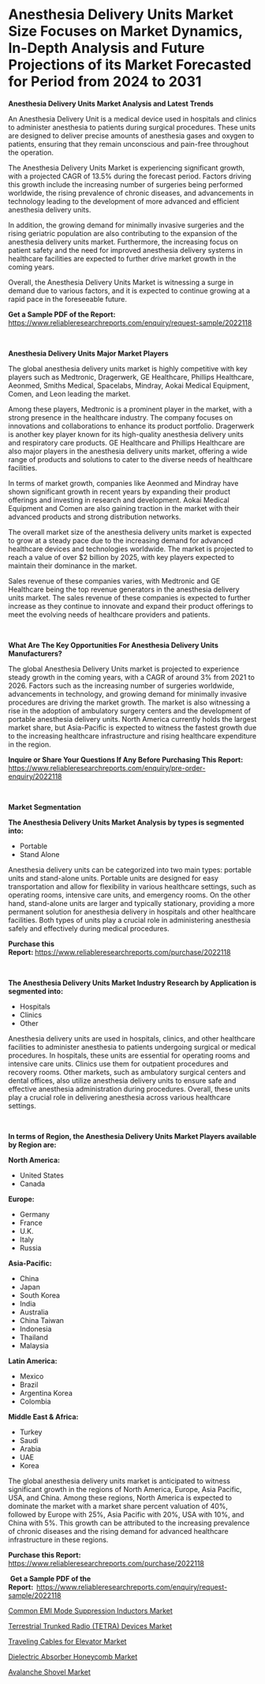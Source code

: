 <p><h1>Anesthesia Delivery Units Market Size Focuses on Market Dynamics, In-Depth Analysis and Future Projections of its Market Forecasted for Period from 2024 to 2031</h1></p><p><strong>Anesthesia Delivery Units Market Analysis and Latest Trends</strong></p>
<p><p>An Anesthesia Delivery Unit is a medical device used in hospitals and clinics to administer anesthesia to patients during surgical procedures. These units are designed to deliver precise amounts of anesthesia gases and oxygen to patients, ensuring that they remain unconscious and pain-free throughout the operation.</p><p>The Anesthesia Delivery Units Market is experiencing significant growth, with a projected CAGR of 13.5% during the forecast period. Factors driving this growth include the increasing number of surgeries being performed worldwide, the rising prevalence of chronic diseases, and advancements in technology leading to the development of more advanced and efficient anesthesia delivery units.</p><p>In addition, the growing demand for minimally invasive surgeries and the rising geriatric population are also contributing to the expansion of the anesthesia delivery units market. Furthermore, the increasing focus on patient safety and the need for improved anesthesia delivery systems in healthcare facilities are expected to further drive market growth in the coming years.</p><p>Overall, the Anesthesia Delivery Units Market is witnessing a surge in demand due to various factors, and it is expected to continue growing at a rapid pace in the foreseeable future.</p></p>
<p><strong>Get a Sample PDF of the Report:&nbsp;</strong> <a href="https://www.reliableresearchreports.com/enquiry/request-sample/2022118">https://www.reliableresearchreports.com/enquiry/request-sample/2022118</a></p>
<p>&nbsp;</p>
<p><strong>Anesthesia Delivery Units Major Market Players</strong></p>
<p><p>The global anesthesia delivery units market is highly competitive with key players such as Medtronic, Dragerwerk, GE Healthcare, Phillips Healthcare, Aeonmed, Smiths Medical, Spacelabs, Mindray, Aokai Medical Equipment, Comen, and Leon leading the market.</p><p>Among these players, Medtronic is a prominent player in the market, with a strong presence in the healthcare industry. The company focuses on innovations and collaborations to enhance its product portfolio. Dragerwerk is another key player known for its high-quality anesthesia delivery units and respiratory care products. GE Healthcare and Phillips Healthcare are also major players in the anesthesia delivery units market, offering a wide range of products and solutions to cater to the diverse needs of healthcare facilities.</p><p>In terms of market growth, companies like Aeonmed and Mindray have shown significant growth in recent years by expanding their product offerings and investing in research and development. Aokai Medical Equipment and Comen are also gaining traction in the market with their advanced products and strong distribution networks.</p><p>The overall market size of the anesthesia delivery units market is expected to grow at a steady pace due to the increasing demand for advanced healthcare devices and technologies worldwide. The market is projected to reach a value of over $2 billion by 2025, with key players expected to maintain their dominance in the market.</p><p>Sales revenue of these companies varies, with Medtronic and GE Healthcare being the top revenue generators in the anesthesia delivery units market. The sales revenue of these companies is expected to further increase as they continue to innovate and expand their product offerings to meet the evolving needs of healthcare providers and patients.</p></p>
<p>&nbsp;</p>
<p><strong>What Are The Key Opportunities For Anesthesia Delivery Units Manufacturers?</strong></p>
<p><p>The global Anesthesia Delivery Units market is projected to experience steady growth in the coming years, with a CAGR of around 3% from 2021 to 2026. Factors such as the increasing number of surgeries worldwide, advancements in technology, and growing demand for minimally invasive procedures are driving the market growth. The market is also witnessing a rise in the adoption of ambulatory surgery centers and the development of portable anesthesia delivery units. North America currently holds the largest market share, but Asia-Pacific is expected to witness the fastest growth due to the increasing healthcare infrastructure and rising healthcare expenditure in the region.</p></p>
<p><strong>Inquire or Share Your Questions If Any Before Purchasing This Report:</strong> <a href="https://www.reliableresearchreports.com/enquiry/pre-order-enquiry/2022118">https://www.reliableresearchreports.com/enquiry/pre-order-enquiry/2022118</a></p>
<p>&nbsp;</p>
<p><strong>Market Segmentation</strong></p>
<p><strong>The Anesthesia Delivery Units Market Analysis by types is segmented into:</strong></p>
<p><ul><li>Portable</li><li>Stand Alone</li></ul></p>
<p><p>Anesthesia delivery units can be categorized into two main types: portable units and stand-alone units. Portable units are designed for easy transportation and allow for flexibility in various healthcare settings, such as operating rooms, intensive care units, and emergency rooms. On the other hand, stand-alone units are larger and typically stationary, providing a more permanent solution for anesthesia delivery in hospitals and other healthcare facilities. Both types of units play a crucial role in administering anesthesia safely and effectively during medical procedures.</p></p>
<p><strong>Purchase this Report:&nbsp;</strong><a href="https://www.reliableresearchreports.com/purchase/2022118">https://www.reliableresearchreports.com/purchase/2022118</a></p>
<p>&nbsp;</p>
<p><strong>The Anesthesia Delivery Units Market Industry Research by Application is segmented into:</strong></p>
<p><ul><li>Hospitals</li><li>Clinics</li><li>Other</li></ul></p>
<p><p>Anesthesia delivery units are used in hospitals, clinics, and other healthcare facilities to administer anesthesia to patients undergoing surgical or medical procedures. In hospitals, these units are essential for operating rooms and intensive care units. Clinics use them for outpatient procedures and recovery rooms. Other markets, such as ambulatory surgical centers and dental offices, also utilize anesthesia delivery units to ensure safe and effective anesthesia administration during procedures. Overall, these units play a crucial role in delivering anesthesia across various healthcare settings.</p></p>
<p>&nbsp;</p>
<p><strong>In terms of Region, the Anesthesia Delivery Units Market Players available by Region are:</strong></p>
<p>
    <p> <strong> North America: </strong>
        <ul>
            <li>United States</li>
            <li>Canada</li>
        </ul>
        </p> 
    <p> <strong> Europe: </strong>
        <ul>
            <li>Germany</li>
            <li>France</li>
            <li>U.K.</li>
            <li>Italy</li>
            <li>Russia</li>
        </ul>
        </p> 
    <p> <strong> Asia-Pacific: </strong>
        <ul>
            <li>China</li>
            <li>Japan</li>
            <li>South Korea</li>
            <li>India</li>
            <li>Australia</li>
            <li>China Taiwan</li>
            <li>Indonesia</li>
            <li>Thailand</li>
            <li>Malaysia</li>
        </ul>
        </p> 
    <p> <strong> Latin America: </strong>
        <ul>
            <li>Mexico</li>
            <li>Brazil</li>
            <li>Argentina Korea</li>
            <li>Colombia</li>
        </ul>
        </p> 
    <p> <strong> Middle East & Africa: </strong>
        <ul>
            <li>Turkey</li>
            <li>Saudi</li>
            <li>Arabia</li>
            <li>UAE</li>
            <li>Korea</li>
        </ul>
    </p>
    </p>
<p><p>The global anesthesia delivery units market is anticipated to witness significant growth in the regions of North America, Europe, Asia Pacific, USA, and China. Among these regions, North America is expected to dominate the market with a market share percent valuation of 40%, followed by Europe with 25%, Asia Pacific with 20%, USA with 10%, and China with 5%. This growth can be attributed to the increasing prevalence of chronic diseases and the rising demand for advanced healthcare infrastructure in these regions.</p></p>
<p><strong>Purchase this Report: </strong><a href="https://www.reliableresearchreports.com/purchase/2022118">https://www.reliableresearchreports.com/purchase/2022118</a></p>
<p>&nbsp;<strong>Get a Sample PDF of the Report:&nbsp;&nbsp;</strong><a href="https://www.reliableresearchreports.com/enquiry/request-sample/2022118">https://www.reliableresearchreports.com/enquiry/request-sample/2022118</a></p>
<p><strong></strong></p>
<p><p><a href="https://view.publitas.com/reportprime-1/common-emi-mode-suppression-inductors-market-provides-detailed-segmentation-of-this-market-based-on-type-application-and-region-and-forecast-for-the-period-from-2024-2031/">Common EMI Mode Suppression Inductors Market</a></p><p><a href="https://view.publitas.com/reportprime-1/terrestrial-trunked-radio-tetra-devices-market-growth-market-trends-covid-19-impact-and-forecasts-for-period-from-2024-2031/">Terrestrial Trunked Radio (TETRA) Devices Market</a></p><p><a href="https://natural-crush-b99.notion.site/Traveling-Cables-for-Elevator-Market-Research-Report-Unlocks-Analysis-on-the-Market-Financial-Status-4036b2654fb9479d958198956e9ac10f">Traveling Cables for Elevator Market</a></p><p><a href="https://boundless-drawbridge-702.notion.site/Dielectric-Absorber-Honeycomb-Market-Research-Report-Forecasted-for-Period-from-2024-2031-by-Mark-ce541694a3804db383baabaf9ba8d319">Dielectric Absorber Honeycomb Market</a></p><p><a href="https://gamy-alyssum-396.notion.site/Avalanche-Shovel-Market-Challenges-Opportunities-and-Growth-Drivers-and-Major-Market-Players-fore-1c5156f1e743449e9988e2db77a63eca">Avalanche Shovel Market</a></p></p>